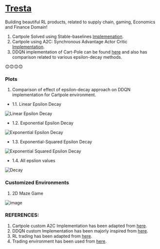 # [Tresta](https://github.com/CCsaurabh/tresta/)

Building beautiful RL products, related to supply chain, gaming, Economics and Finance Domain!

1. Cartpole Solved using Stable-baselines [Implemenation](https://github.com/HSaurabh0919/tresta/blob/main/Reinforcement_Learning/CartPole.ipynb).
2. Cartpole using A2C: Synchronous Advantage Actor Critic [Implementation](https://github.com/HSaurabh0919/tresta/blob/main/Reinforcement_Learning/CartPole_ActorCritic_Custom.ipynb).
3. DDQN implementation of Cart-Pole can be found [here](https://github.com/HSaurabh0919/tresta/blob/main/Reinforcement_Learning/DDQN_cartpole.ipynb) and also has comparison related to various epsilon-decay methods.

😊😊😊😊

### Plots
1. Comparison of effect of epsilon-decay approach on DDQN implementation for Cartpole environment.

- 1.1. Linear Epsilon Decay

![Linear Epsilon Decay](https://github.com/HSaurabh0919/tresta/blob/main/plots/linear_decay.png)

- 1.2. Exponential Epsilon Decay

![Exponential Epsilon Decay](https://github.com/HSaurabh0919/tresta/blob/main/plots/exponential_decay.png)

- 1.3. Exponential-Squared Epsilon Decay

![Exponential Squared Epsilon Decay](https://github.com/HSaurabh0919/tresta/blob/main/plots/exponential_squared_decay.png)

- 1.4. All epslion values

![ Decay](https://github.com/HSaurabh0919/tresta/blob/main/plots/epsilon_curves.png)

### Customized Environments
1. 2D Maze Game

![image](https://github.com/HSaurabh0919/tresta/blob/main/Reinforcement_Learning/Images/game.png)

### REFERENCES: 
1. Cartpole custom A2C Implementation has been adapted from [here](https://github.com/higgsfield/RL-Adventure-2/blob/master/1.actor-critic.ipynb).
2. DDQN custom Implementation has been majorly inspired from [here](https://github.com/higgsfield/RL-Adventure/blob/master/2.double%20dqn.ipynb).
3. RL trading has been adapted from [here](https://github.com/nicknochnack/Reinforcement-Learning-for-Trading/blob/main/Reinforcement%20Learning%20GME%20Trading%20Tutorial.ipynb).
4. Trading environment has been used from [here](https://github.com/AminHP/gym-anytrading).
